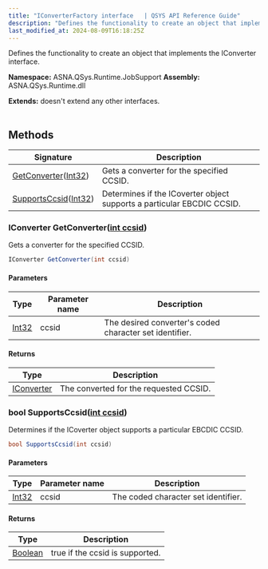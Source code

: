 ```yaml
---
title: "IConverterFactory interface   | QSYS API Reference Guide"
description: "Defines the functionality to create an object that implements the IConverter interface. "
last_modified_at: 2024-08-09T16:18:25Z
---
```


Defines the functionality to create an object that implements the IConverter interface.

**Namespace:** ASNA.QSys.Runtime.JobSupport
**Assembly:** ASNA.QSys.Runtime.dll

**Extends:** doesn't extend any other interfaces.
<br>
<br>

## Methods

| Signature | Description |
| --- | --- |
| [GetConverter](#iconverter-getconverterint-ccsid)([Int32](https://docs.microsoft.com/en-us/dotnet/api/system.int32)) | Gets a converter for the specified CCSID.
| [SupportsCcsid](#bool-supportsccsidint-ccsid)([Int32](https://docs.microsoft.com/en-us/dotnet/api/system.int32)) | Determines if the ICoverter object supports a particular EBCDIC CCSID.

### IConverter GetConverter([int ccsid](https://learn.microsoft.com/en-us/dotnet/csharp/language-reference/builtin-types/integral-numeric-types))

Gets a converter for the specified CCSID.

```cs
IConverter GetConverter(int ccsid)
```

#### Parameters

| Type | Parameter name | Description
| --- | --- | ---
| [Int32](https://docs.microsoft.com/en-us/dotnet/api/system.int32) | ccsid | The desired converter's coded character set identifier.

#### Returns

| Type | Description
| --- | ---
| [IConverter](/reference/runtime/qsys-runtime-job-support/i-converter.html) | The converted for the requested CCSID.

### bool SupportsCcsid([int ccsid](https://learn.microsoft.com/en-us/dotnet/csharp/language-reference/builtin-types/integral-numeric-types))

Determines if the ICoverter object supports a particular EBCDIC CCSID.

```cs
bool SupportsCcsid(int ccsid)
```

#### Parameters

| Type | Parameter name | Description
| --- | --- | ---
| [Int32](https://docs.microsoft.com/en-us/dotnet/api/system.int32) | ccsid | The coded character set identifier.

#### Returns

| Type | Description
| --- | ---
| [Boolean](https://docs.microsoft.com/en-us/dotnet/api/system.boolean) | true if the ccsid is supported.

